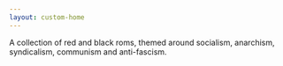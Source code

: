 ```yaml
---
layout: custom-home
---
```


A collection of red and black roms, themed around socialism,
anarchism, syndicalism, communism and anti-fascism.
